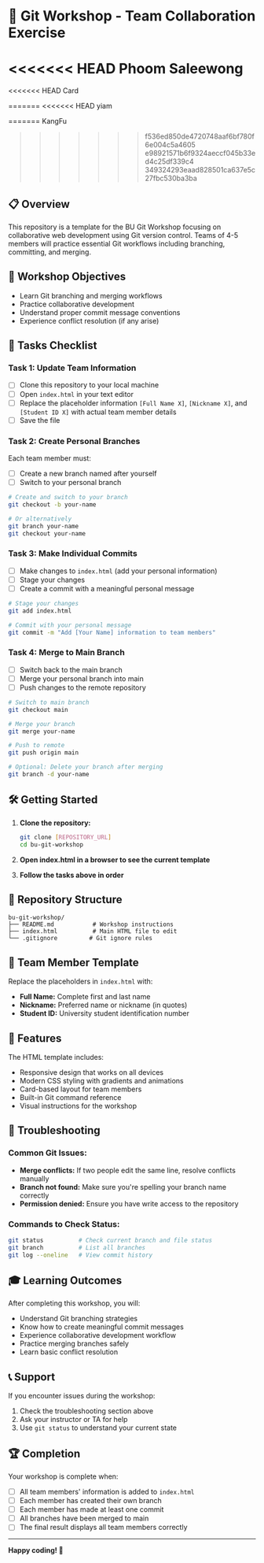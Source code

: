# 🚀 Git Workshop - Team Collaboration Exercise
<<<<<<< HEAD
Phoom Saleewong
=======

<<<<<<< HEAD
Card

=======
<<<<<<< HEAD
yiam

=======
KangFu

>>>>>>> f536ed850de4720748aaf6bf780f6e004c5a4605
>>>>>>> e98921571b6f9324aeccf045b33ed4c25df339c4
>>>>>>> 349324293eaad828501ca637e5c27fbc530ba3ba
## 📋 Overview
This repository is a template for the BU Git Workshop focusing on collaborative web development using Git version control. Teams of 4-5 members will practice essential Git workflows including branching, committing, and merging.

## 🎯 Workshop Objectives
- Learn Git branching and merging workflows
- Practice collaborative development
- Understand proper commit message conventions
- Experience conflict resolution (if any arise)

## 📝 Tasks Checklist

### Task 1: Update Team Information
- [ ] Clone this repository to your local machine
- [ ] Open `index.html` in your text editor
- [ ] Replace the placeholder information `[Full Name X]`, `[Nickname X]`, and `[Student ID X]` with actual team member details
- [ ] Save the file

### Task 2: Create Personal Branches
Each team member must:
- [ ] Create a new branch named after yourself
- [ ] Switch to your personal branch

```bash
# Create and switch to your branch
git checkout -b your-name

# Or alternatively
git branch your-name
git checkout your-name
```

### Task 3: Make Individual Commits
- [ ] Make changes to `index.html` (add your personal information)
- [ ] Stage your changes
- [ ] Create a commit with a meaningful personal message

```bash
# Stage your changes
git add index.html

# Commit with your personal message
git commit -m "Add [Your Name] information to team members"
```

### Task 4: Merge to Main Branch
- [ ] Switch back to the main branch
- [ ] Merge your personal branch into main
- [ ] Push changes to the remote repository

```bash
# Switch to main branch
git checkout main

# Merge your branch
git merge your-name

# Push to remote
git push origin main

# Optional: Delete your branch after merging
git branch -d your-name
```

## 🛠 Getting Started

1. **Clone the repository:**
   ```bash
   git clone [REPOSITORY_URL]
   cd bu-git-workshop
   ```

2. **Open index.html in a browser to see the current template**

3. **Follow the tasks above in order**

## 📁 Repository Structure
```
bu-git-workshop/
├── README.md           # Workshop instructions
├── index.html          # Main HTML file to edit
└── .gitignore         # Git ignore rules
```

## 👥 Team Member Template
Replace the placeholders in `index.html` with:
- **Full Name:** Complete first and last name
- **Nickname:** Preferred name or nickname (in quotes)
- **Student ID:** University student identification number

## 🎨 Features
The HTML template includes:
- Responsive design that works on all devices
- Modern CSS styling with gradients and animations
- Card-based layout for team members
- Built-in Git command reference
- Visual instructions for the workshop

## 🔧 Troubleshooting

### Common Git Issues:
- **Merge conflicts:** If two people edit the same line, resolve conflicts manually
- **Branch not found:** Make sure you're spelling your branch name correctly
- **Permission denied:** Ensure you have write access to the repository

### Commands to Check Status:
```bash
git status          # Check current branch and file status
git branch          # List all branches
git log --oneline   # View commit history
```

## 🎓 Learning Outcomes
After completing this workshop, you will:
- Understand Git branching strategies
- Know how to create meaningful commit messages
- Experience collaborative development workflow
- Practice merging branches safely
- Learn basic conflict resolution

## 📞 Support
If you encounter issues during the workshop:
1. Check the troubleshooting section above
2. Ask your instructor or TA for help
3. Use `git status` to understand your current state

## 🏆 Completion
Your workshop is complete when:
- [ ] All team members' information is added to `index.html`
- [ ] Each member has created their own branch
- [ ] Each member has made at least one commit
- [ ] All branches have been merged to main
- [ ] The final result displays all team members correctly

---
**Happy coding! 🎉**